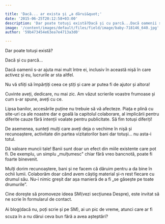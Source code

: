 ```yaml
---

title: 'Dacă... ar exista și „a dărui&quot;'
date: '2015-06-25T20:12:58+03:00'
description: 'Dar poate totuși există?Dacă și cu parcă...Dacă oamenii s-ar ajuta mai mult între ei, inclusiv în această nișă în careactivez și eu, lucrurile ar sta altfel.Nu vă sfiiți să împărțiți ceea ce știți și '
image: '/content/images/default/files/field/image/baby-718146_640.jpg'
author: '59b473454e63ea7e4713a3d0'

---
```

<div class="kg-card-markdown"><p>Dar poate totuși există?</p>
<p>Dacă și cu parcă...</p>
<p>Dacă oamenii s-ar ajuta mai mult între ei, inclusiv în această nișă în care activez și eu, lucrurile ar sta altfel.</p>
<p>Nu vă sfiiți să împărțiți ceea ce știți și care ar putea fi de ajutor și altora!</p>
<p>Cuvinte aveți, dedicare, nu mai zic. Am văzut scrierile voastre frumoase și cum s-ar spune, aveți cu ce.</p>
<p>Lipsa banilor, accesările puține nu trebuie să vă afecteze. Piața e plină cu site-uri ca ale noastre dar e goală la capitolul colaborare, al implicării pentru diferite cauze fără intenții voalate pentru publicitate. Să fim totuși diferiți!</p>
<p>De asemenea, sunteți mulți care aveți deja o vechime în nișă și recunoaștere, activitate din partea vizitatorilor bani dar totuși... nu asta-i totul.</p>
<p>Dă valoare muncii tale! Banii sunt doar un efect din miile existente care pot fi. De exemplu, un simplu „mulțumesc" chiar fără vreo bancnotă, poate fi foarte binevenit. </p>
<p>Mulți dorim recunoaștere, bani și ne facem că dăruim pentru a da bine în ochii lumii. Colaborăm doar când avem câștig material și-n rest fiecare cu drumul său. Nu-i nimic greșit dar așa manieră de a fi „se găsește pe toate drumurile”.</p>
<p>Cine dorește să promoveze ideea SM(vezi secțiunea Despre), este invitat să ne scrie în formularul de contact.</p>
<p><span style="line-height: 1.6;"> Ai blog(dacă nu, poți scrie și pe SM), ai un pic de </span>vreme<span style="line-height: 1.6;">, </span>atunci<span style="line-height: 1.6;"> care ar fi </span>scuza<span style="line-height: 1.6;"> în a nu </span>dărui<span style="line-height: 1.6;"> </span>ceva<span style="line-height: 1.6;"> bun </span>fără<span style="line-height: 1.6;"> a </span>avea<span style="line-height: 1.6;"> </span>așteptări<span style="line-height: 1.6;">? </span></p>
</div>
